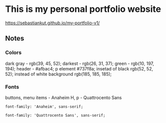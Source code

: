 # This is my personal portfolio website

https://sebastiankut.github.io/my-portfolio-v1/

## Notes

### Colors

dark gray - rgb(39, 45, 52);
darkest - rgb(26, 31, 37);
green - rgb(10, 197, 194);
header - #afbac4;
p element #737f8a;
insetad of black rgb(52, 52, 52);
instead of white background rgb(185, 185, 185);

### Fonts

buttons, menu items - Anaheim
H, p - Quattrocento Sans

    font-family: 'Anaheim', sans-serif;

    font-family: 'Quattrocento Sans', sans-serif;
